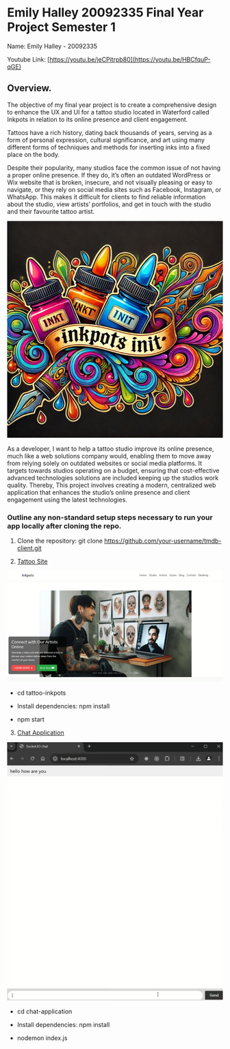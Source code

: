 # Emily Halley 20092335 Final Year Project Semester 1


Name: Emily Halley - 20092335

Youtube Link: [https://youtu.be/jeCPitrpb80](https://youtu.be/HBCfquP-qGE)


## Overview.

The objective of my final year project is to create a comprehensive design to enhance the UX and UI for a tattoo studio located in Waterford called Inkpots in relation to its online presence and client engagement.  


Tattoos have a rich history, dating back thousands of years, serving as a form of personal expression, cultural significance, and art using many different forms of techniques and methods for inserting inks into a fixed place on the body.  

Despite their popularity, many studios face the common issue of not having a proper online presence. If they do, it’s often an outdated WordPress or Wix website that is broken, insecure, and not visually pleasing or easy to navigate, or they rely on social media sites such as Facebook, Instagram, or WhatsApp. This makes it difficult for clients to find reliable information about the studio, view artists’ portfolios, and get in touch with the studio and their favourite tattoo artist.  

![alt text](image-1.png)



As a developer, I want to help a tattoo studio improve its online presence, much like a web solutions company would, enabling them to move away from relying solely on outdated websites or social media platforms. It targets towards studios operating on a budget, ensuring that cost-effective advanced technologies solutions are included keeping up the studios work quality. Thereby, This project involves creating a modern, centralized web application that enhances the studio’s online presence and client engagement using the latest technologies. 


### Outline any non-standard setup steps necessary to run your app locally after cloning the repo.
1. Clone the repository:
   git clone https://github.com/your-username/tmdb-client.git
   
2. <ins>Tattoo Site</ins>

![alt text](<Screenshot 2025-01-08 091921.png>)

 + cd tattoo-inkpots
 
 + Install dependencies: npm install
 
 + npm start



3. <ins>Chat Application</ins>

![alt text](image.png)

 + cd chat-application
 
 + Install dependencies: npm install
 
 + nodemon index.js

